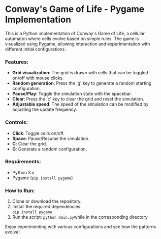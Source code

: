 # Conway's Game of Life - Pygame Implementation

This is a Python implementation of Conway's Game of Life, a cellular automaton where cells evolve based on simple rules. The game is visualized using Pygame, allowing interaction and experimentation with different initial configurations.

### Features:
- **Grid visualization**: The grid is drawn with cells that can be toggled on/off with mouse clicks.
- **Random generation**: Press the 'g' key to generate a random starting configuration.
- **Pause/Play**: Toggle the simulation state with the spacebar.
- **Clear**: Press the 'c' key to clear the grid and reset the simulation.
- **Adjustable speed**: The speed of the simulation can be modified by adjusting the update frequency.

### Controls:
- **Click**: Toggle cells on/off.
- **Space**: Pause/Resume the simulation.
- **C**: Clear the grid.
- **G**: Generate a random configuration.

### Requirements:
- Python 3.x
- Pygame (`pip install pygame`)

### How to Run:
1. Clone or download the repository.
2. Install the required dependencies:  
   `pip install pygame`
3. Run the script:
   `python main.py`while in the corresponding directory 

Enjoy experimenting with various configurations and see how the patterns evolve!
